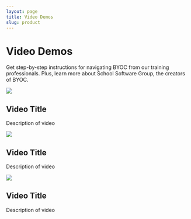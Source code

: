 ```yaml
---
layout: page
title: Video Demos
slug: product
---
```


# Video Demos

Get step-by-step instructions for navigating BYOC from our training professionals. Plus, learn more about School Software Group, the creators of BYOC.


<img src="holder.js/100%x350/text:Video">

## Video Title

Description of video

<img src="holder.js/100%x350/text:Video">

## Video Title

Description of video

<img src="holder.js/100%x350/text:Video">

## Video Title

Description of video